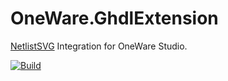 # OneWare.GhdlExtension

[NetlistSVG](https://github.com/nturley/netlistsvg) Integration for OneWare Studio.

[![Build](https://github.com/ProtopSolutions/OneWare.NetlistSVG/actions/workflows/publish.yml/badge.svg)](https://github.com/ProtopSolutions/OneWare.NetlistSVG/actions/workflows/publish.yml)
